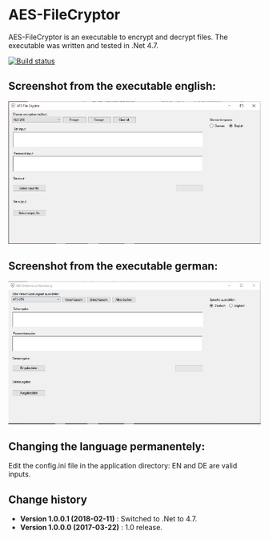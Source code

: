 AES-FileCryptor
===============

AES-FileCryptor is an executable to encrypt and decrypt files.
The executable was written and tested in .Net 4.7.

[![Build status](https://ci.appveyor.com/api/projects/status/4extnret9mdkh6kr?svg=true)](https://ci.appveyor.com/project/SeppPenner/aes-filecryptor)

## Screenshot from the executable english:
![Screenshot from the executable english](https://github.com/SeppPenner/AES-FileCryptor/blob/master/Screenshot_EN.PNG "Screenshot from the executable english")

## Screenshot from the executable german:
![Screenshot from the executable german](https://github.com/SeppPenner/AES-FileCryptor/blob/master/Screenshot_DE.PNG "Screenshot from the executable german")

## Changing the language permanentely:
Edit the config.ini file in the application directory: EN and DE are valid inputs.

Change history
--------------

* **Version 1.0.0.1 (2018-02-11)** : Switched to .Net to 4.7.
* **Version 1.0.0.0 (2017-03-22)** : 1.0 release.